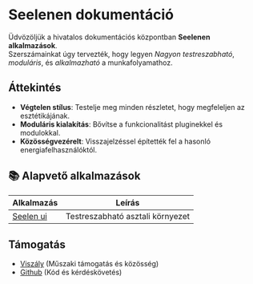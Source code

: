 # **Seelenen dokumentáció**

Üdvözöljük a hivatalos dokumentációs központban **Seelenen alkalmazások**.\
Szerszámainkat úgy tervezték, hogy legyen _Nagyon testreszabható_, _moduláris_,
és _alkalmazható_ a munkafolyamathoz.

## Áttekintés

- **Végtelen stílus**: Testelje meg minden részletet, hogy megfeleljen az
  esztétikájának.
- **Moduláris kialakítás**: Bővítse a funkcionalitást pluginekkel és modulokkal.
- **Közösségvezérelt**: Visszajelzéssel építették fel a hasonló
  energiafelhasználóktól.

## **📚 Alapvető alkalmazások**

| Alkalmazás                   | Leírás                           |
| ---------------------------- | -------------------------------- |
| [Seelen ui](/apps/seelen-ui) | Testreszabható asztali környezet |

## Támogatás

- [Viszály](https://discord.gg/ABfASx5ZAJ) (Műszaki támogatás és közösség)
- [Github](https://github.com/Seelen-Inc) (Kód és kérdéskövetés)
